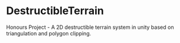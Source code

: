 # DestructibleTerrain
Honours Project - A 2D destructible terrain system in unity based on triangulation and polygon clipping.
